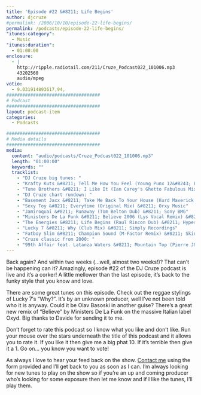 ```yaml
---
title: 'Episode #22 &#8211; Life Begins'
author: djcruze
#permalink: /2006/10/10/episode-22-life-begins/
permalink: /podcasts/episode-22-life-begins/
"itunes:category":
  - Music
"itunes:duration":
  - 01:00:00
enclosure:
  - |
    http://ripple.radiotail.com/211/Cruze_Podcast022_101006.mp3
    43202560
    audio/mpeg
votio:
  - 9.031914893617,94,
###################################
# Podcast
###################################
layout: podcast-item
categories:
  - Podcasts

###################################
# Media details
###################################
media:
  content: "audio/podcasts/Cruze_Podcast022_101006.mp3"
  length: "01:00:00"
  keywords: ""
  tracklist:
    - "DJ Cruze big tunes: "
    - "Krafty Kuts &#8211; Tell Me How You Feel (Young Punx 12&#8243; Edit) &#8211; Against The Grain"
    - "Tune Brothers &#8211; I Like It (Ian Carey's Ghetto Fabulous Mix) &#8211; Housesession Records"
    - "DJ Cruze chart rundown: "
    - "Basement Jaxx &#8211; Take Me Back To Your House (Kurd Maverick Mix) &#8211; XL Records"
    - "Sexy Toy &#8211; Everytime (Original Mix) &#8211; Orxy Music"
    - "Jamiroquai &#8211; Runaway (Tom Belton Dub) &#8211; Sony BMG"
    - "Ministers De La Funk &#8211; Believe 2006 (Lys Vocal Remix) &#8211; Oxyd"
    - "The Energies &#8211; Life Begins (Raul Rincon Dub) &#8211; Hypertelic Records"
    - "Lucky 7 &#8211; Why (Club Mix) &#8211; Simply Recordings"
    - "Fatboy Slim &#8211; Champion Sound (M-Factor Remix) &#8211; Skint"
    - "Cruze classic from 2000: "
    - "99th Affair feat. Latanza Waters &#8211; Mountain Top (Pierre J&#8217;s New Born Vox Dub) &#8211; Edel"
---
```


Back again? And within two weeks (&#8230;well, almost two weeks!)? That can&#8217;t be happening can it? Amazingly, episode #22 of the DJ Cruze podcast is live and it&#8217;s a corker! A little mellower than the last episode, it&#8217;s back to the funky style that you know and love.

There are some great tunes on this episode. Check out the reggae stylings of Lucky 7&#8242;s &#8220;Why?&#8221;. It&#8217;s by an unknown producer, well I&#8217;ve not been told who it is anyway. Could it be Olav Basoski in another guise? There&#8217;s a great new remix of &#8220;Believe&#8221; by Ministers De La Funk on the massive Italian label Oxyd. Big thanks to Davide for sending it to me.

Don&#8217;t forget to rate this podcast so I know what you like and don&#8217;t like. Run your mouse over the stars underneath the title of this podcast and it allows you to rate it. If you like it then give me a big phat 10. If it&#8217;s terrible then give it a 1. Go on&#8230; you know you want to vote!

As always I love to hear your feed back on the show. [Contact me][1] using the form provided and I&#8217;ll get back to you as soon as I can. I&#8217;m always looking for new tunes to play on the show so if you&#8217;re an up and coming producer who&#8217;s looking for some exposure then let me know and if I like the tunes, I&#8217;ll play them.

 [1]: http://www.djcruze.co.uk/cms/contact/